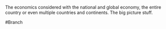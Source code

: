The economics considered with the national and global economy, the entire country or even multiple countries and continents. The big picture stuff.

#Branch 